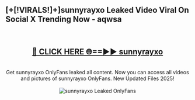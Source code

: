 <h2>[+[!VIRALS!]+]sunnyrayxo Leaked Video Viral On Social X Trending Now - aqwsa</h2>
<br>
<div align="center">
<h2><a href="https://libra.edu.pl?sunnyrayxo" rel="nofollow">🔴 CLICK HERE 🌐==►► sunnyrayxo</a></h2>
<br>
Get sunnyrayxo OnlyFans leaked all content. Now you can access all videos and pictures of sunnyrayxo OnlyFans. New Updated Files 2025!
<br>
<br>
<a href="https://libra.edu.pl?sunnyrayxo" rel="nofollow" data-target="animated-image.originalLink"><img src="https://i.ibb.co.com/WyWwxjT/player-gif2.gif" alt="sunnyrayxo Leaked OnlyFans" style="max-width: 100%; display: inline-block;" data-target="animated-image.originalImage"></a>
</div>
<br>
